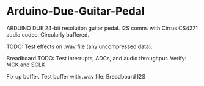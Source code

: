 # Arduino-Due-Guitar-Pedal

ARDUINO DUE 24-bit resolution guitar pedal.
I2S comm. with Cirrus CS4271 audio codec. 
Circularly buffered.


TODO: Test effects on .wav file (any uncompressed data).

Breadboard
TODO: Test interrupts, ADCs, and audio throughput.
Verify: MCK and SCLK.

Fix up buffer. Test buffer with .wav file. Breadboard I2S
